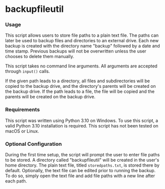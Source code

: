 # backupfileutil

### Usage

This script allows users to store file paths to a plain text file. The paths can later be used to backup files and directories to an external drive. Each new backup is created with the directory name "backup" followed by a date and time stamp. Previous backups will not be overwritten unless the user chooses to delete them manually. 

This script takes no command line arguments. All arguments are accepted through `input()` calls.

If the given path leads to a directory, all files and subdirectories will be copied to the backup drive, and the directory's parents will be created on the backup drive. If the path leads to a file, the file will be copied and the parents will be created on the backup drive.

### Requirements

This script was written using Python 3.10 on Windows. To use this script, a valid Python 3.10 installation is required. This script has not been tested on macOS or Linux. 

### Optional Configuration

During the first time setup, the script will prompt the user to enter file paths to be stored. A directory called "backupfileutil" will be created in the user's home directory. The plain text file, titled `storedpaths.txt`, is stored there by default. Optionally, the text file can be edited prior to running the backup. To do so, simply open the text file and add file paths with a new line after each path. 
